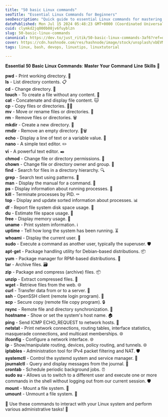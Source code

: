 ```yaml
---
title: "50 basic Linux commands"
seoTitle: "Essential Linux Commands for Beginners"
seoDescription: "Quick guide to essential Linux commands for mastering command line skills, including file management, system monitoring, and networking tasks. 🚀🖥️"
datePublished: Mon Jul 15 2024 05:48:23 GMT+0000 (Coordinated Universal Time)
cuid: clymkd2jq000b08jv6fuyblzn
slug: 50-basic-linux-commands
canonical: https://dev.to/just_ritik/50-basic-linux-commands-3af6?ref=dailydev
cover: https://cdn.hashnode.com/res/hashnode/image/stock/unsplash/xbEVM6oJ1Fs/upload/5b958d445b0c5ce4e75ad344bf323ab7.jpeg
tags: linux, bash, devops, linuxtips, linuxtutorial

---
```


𝐄𝐬𝐬𝐞𝐧𝐭𝐢𝐚𝐥 𝟓𝟎 𝐁𝐚𝐬𝐢𝐜 𝐋𝐢𝐧𝐮𝐱 𝐂𝐨𝐦𝐦𝐚𝐧𝐝𝐬: 𝐌𝐚𝐬𝐭𝐞𝐫 𝐘𝐨𝐮𝐫 𝐂𝐨𝐦𝐦𝐚𝐧𝐝 𝐋𝐢𝐧𝐞 𝐒𝐤𝐢𝐥𝐥𝐬 🐧

𝐩𝐰𝐝 - Print working directory. 📂  
𝐥𝐬 - List directory contents. 📋  
𝐜𝐝 - Change directory. 📁  
𝐭𝐨𝐮𝐜𝐡 - To create a file without any content. 📄  
𝐜𝐚𝐭 - Concatenate and display file content. 🐱  
𝐜𝐩 - Copy files or directories. 📁📂  
𝐦𝐯 - Move or rename files or directories. 🔄  
𝐫𝐦 - Remove files or directories. 🗑️  
𝐦𝐤𝐝𝐢𝐫 - Create a new directory. 📁  
𝐫𝐦𝐝𝐢𝐫 - Remove an empty directory. 📁🗑️  
𝐞𝐜𝐡𝐨 - Display a line of text or a variable value. 📢  
𝐧𝐚𝐧𝐨 - A simple text editor. ✏️  
𝐯𝐢 - A powerful text editor. ✒️  
𝐜𝐡𝐦𝐨𝐝 - Change file or directory permissions. 🔐  
𝐜𝐡𝐨𝐰𝐧 - Change file or directory owner and group. 👤  
𝐟𝐢𝐧𝐝 - Search for files in a directory hierarchy. 🔍  
𝐠𝐫𝐞𝐩 - Search text using patterns. 🔎  
𝐦𝐚𝐧 - Display the manual for a command. 📖  
𝐩𝐬 - Display information about running processes. 🔄  
𝐤𝐢𝐥𝐥 - Terminate processes by PID. ⚰️  
𝐭𝐨𝐩 - Display and update sorted information about processes. 📊  
𝐝𝐟 - Report file system disk space usage. 💾  
𝐝𝐮 - Estimate file space usage. 📏  
𝐟𝐫𝐞𝐞 - Display memory usage. 🧠  
𝐮𝐧𝐚𝐦𝐞 - Print system information. ℹ️  
𝐮𝐩𝐭𝐢𝐦𝐞 - Tell how long the system has been running. ⏳  
𝐰𝐡𝐨𝐚𝐦𝐢 - Display the current user. 👤  
𝐬𝐮𝐝𝐨 - Execute a command as another user, typically the superuser. 🛡️  
𝐚𝐩𝐭-𝐠𝐞𝐭 - Package handling utility for Debian-based distributions. 📦  
𝐲𝐮𝐦 - Package manager for RPM-based distributions. 🍲  
𝐭𝐚𝐫 - Archive files. 🗃️  
𝐳𝐢𝐩 - Package and compress (archive) files. 📦  
𝐮𝐧𝐳𝐢𝐩 - Extract compressed files. 📂  
𝐰𝐠𝐞𝐭 - Retrieve files from the web. 🌐  
𝐜𝐮𝐫𝐥 - Transfer data from or to a server. 🔄  
𝐬𝐬𝐡 - OpenSSH client (remote login program). 🚪  
𝐬𝐜𝐩 - Secure copy (remote file copy program). 🔒  
𝐫𝐬𝐲𝐧𝐜 - Remote file and directory synchronization. 🔄  
𝐡𝐨𝐬𝐭𝐧𝐚𝐦𝐞 - Show or set the system's host name. 🏠  
𝐩𝐢𝐧𝐠 - Send ICMP ECHO\_REQUEST to network hosts. 📶  
𝐧𝐞𝐭𝐬𝐭𝐚𝐭 - Print network connections, routing tables, interface statistics, masquerade connections, and multicast memberships. 🌐  
𝐢𝐟𝐜𝐨𝐧𝐟𝐢𝐠 - Configure a network interface. 🌐  
𝐢𝐩 - Show/manipulate routing, devices, policy routing, and tunnels. 🌐  
𝐢𝐩𝐭𝐚𝐛𝐥𝐞𝐬 - Administration tool for IPv4 packet filtering and NAT. 🛡️  
𝐬𝐲𝐬𝐭𝐞𝐦𝐜𝐭𝐥 - Control the systemd system and service manager. 🔄  
𝐣𝐨𝐮𝐫𝐧𝐚𝐥𝐜𝐭𝐥 - Query and display messages from the journal. 📜  
𝐜𝐫𝐨𝐧𝐭𝐚𝐛 - Schedule periodic background jobs. ⏰  
𝐬𝐮𝐝𝐨 𝐬𝐮 - Allows us to switch to a different user and execute one or more commands in the shell without logging out from our current session. 🛡️  
𝐦𝐨𝐮𝐧𝐭 - Mount a file system. 📂  
𝐮𝐦𝐨𝐮𝐧𝐭 - Unmount a file system. 📂

🐧 Use these commands to interact with your Linux system and perform various administrative tasks! 🚀